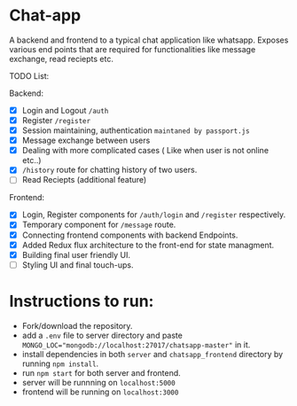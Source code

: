 # Chat-app

A backend and frontend to a typical chat application like whatsapp. Exposes various end points that are required for functionalities like message exchange, read reciepts etc.


TODO List:

Backend:
- [x] Login and Logout `/auth`
- [x] Register `/register`
- [x] Session maintaining, authentication `maintaned by passport.js`
- [x] Message exchange between users
- [x] Dealing with more complicated cases ( Like when user is not online etc..)
- [x] `/history` route for chatting history of two users.
- [ ] Read Reciepts (additional feature)

Frontend:
- [x] Login, Register components for `/auth/login` and `/register` respectively.
- [x] Temporary component for `/message` route.
- [x] Connecting frontend components with backend Endpoints.
- [x] Added Redux flux architecture to the front-end for state managment.
- [X] Building final user friendly UI.
- [ ] Styling UI and final touch-ups.

# Instructions to run:
- Fork/download the repository.
- add a `.env` file to server directory and paste `MONGO_LOC="mongodb://localhost:27017/chatsapp-master"` in it.
- install dependencies in both `server` and `chatsapp_frontend` directory by running `npm install`.
- run `npm start` for both server and frontend.
- server will be runnning on `localhost:5000`
- frontend will be running on `localhost:3000`

